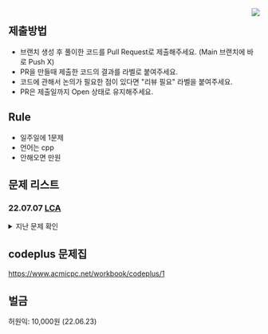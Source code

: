 <img align="right" src = "https://user-images.githubusercontent.com/51199859/177047110-10fb5d09-f9e0-46c0-b2f5-c2db2b68b792.png" />    

## 제출방법
- 브랜치 생성 후 풀이한 코드를 Pull Request로 제출해주세요. (Main 브랜치에 바로 Push X)
- PR을 만들때 제출한 코드의 결과를 라벨로 붙여주세요.
- 코드에 관해서 논의가 필요한 점이 있다면 "리뷰 필요" 라벨을 붙여주세요.
- PR은 제출일까지 Open 상태로 유지해주세요.


## Rule
- 일주일에 1문제
- 언어는 cpp
- 안해오면 만원


## 문제 리스트
### 22.07.07 <a href=https://www.acmicpc.net/problem/11437> LCA </a>

<details>
  <summary>지난 문제 확인</summary>
  
- 22.06.23 <a href=https://www.acmicpc.net/problem/1790> 수 이어 쓰기 2 </a>
- 22.06.30 <a href=https://www.acmicpc.net/problem/1948> 임계경로 </a>
</details>


## codeplus 문제집
https://www.acmicpc.net/workbook/codeplus/1


## 벌금
허원익: 10,000원 (22.06.23)
